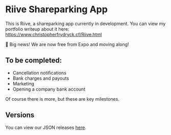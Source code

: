 # Riive Shareparking App
This is Riive, a shareparking app currently in development. You can view my portfolio writeup about it here: https://www.christopherfrydryck.cf/Riive.html

🎉 Big news! We are now free from Expo and moving along!


## To be completed:
+ Cancellation notifications
+ Bank charges and payouts
+ Marketing
+ Opening a company bank account

Of course there is more, but these are key milestones.

## Versions
You can view our JSON releases [here](https://firebasestorage.googleapis.com/v0/b/riive-parking.appspot.com/o/dev-team%2Fchangelog.json?alt=media&token=76e826e1-7e0d-44d6-9f4c-9055b8b84c09).
